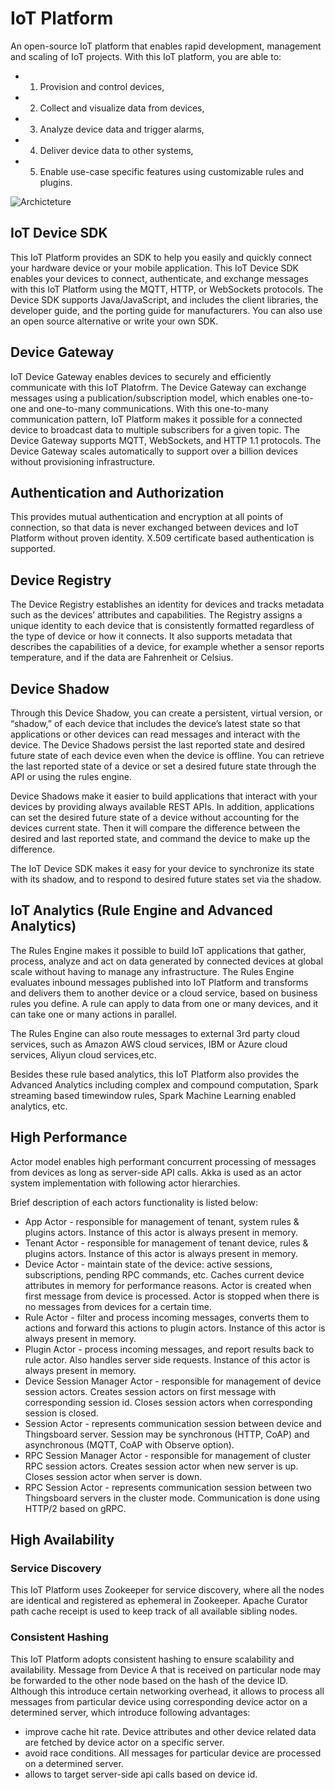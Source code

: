 # IoT Platform
An open-source IoT platform that enables rapid development, management and scaling of IoT projects. 
With this IoT platform, you are able to: 
- 1) Provision and control devices, 
- 2) Collect and visualize data from devices, 
- 3) Analyze device data and trigger alarms, 
- 4) Deliver device data to other systems, 
- 5) Enable use-case specific features using customizable rules and plugins.

![Archicteture](https://osswangxining.github.io/images/NewIoTPDocs/architecture.png)

## IoT Device SDK
This IoT Platform provides an SDK to help you easily and quickly connect your hardware device or your mobile application. This IoT Device SDK enables your devices to connect, authenticate, and exchange messages with this IoT Platform using the MQTT, HTTP, or WebSockets protocols. The Device SDK supports Java/JavaScript, and includes the client libraries, the developer guide, and the porting guide for manufacturers. You can also use an open source alternative or write your own SDK.

## Device Gateway
IoT Device Gateway enables devices to securely and efficiently communicate with this IoT Platofrm. The Device Gateway can exchange messages using a publication/subscription model, which enables one-to-one and one-to-many communications. With this one-to-many communication pattern, IoT Platform makes it possible for a connected device to broadcast data to multiple subscribers for a given topic. The Device Gateway supports MQTT, WebSockets, and HTTP 1.1 protocols. The Device Gateway scales automatically to support over a billion devices without provisioning infrastructure.

## Authentication and Authorization
This provides mutual authentication and encryption at all points of connection, so that data is never exchanged between devices and IoT Platform without proven identity. X.509 certificate based authentication is supported.

## Device Registry
The Device Registry establishes an identity for devices and tracks metadata such as the devices’ attributes and capabilities. The Registry assigns a unique identity to each device that is consistently formatted regardless of the type of device or how it connects. It also supports metadata that describes the capabilities of a device, for example whether a sensor reports temperature, and if the data are Fahrenheit or Celsius.

## Device Shadow
Through this Device Shadow, you can create a persistent, virtual version, or “shadow,” of each device that includes the device’s latest state so that applications or other devices can read messages and interact with the device. The Device Shadows persist the last reported state and desired future state of each device even when the device is offline. You can retrieve the last reported state of a device or set a desired future state through the API or using the rules engine.

Device Shadows make it easier to build applications that interact with your devices by providing always available REST APIs. In addition, applications can set the desired future state of a device without accounting for the devices current state. Then it will compare the difference between the desired and last reported state, and command the device to make up the difference.

The IoT Device SDK makes it easy for your device to synchronize its state with its shadow, and to respond to desired future states set via the shadow.

## IoT Analytics (Rule Engine and Advanced Analytics)
The Rules Engine makes it possible to build IoT applications that gather, process, analyze and act on data generated by connected devices at global scale without having to manage any infrastructure. The Rules Engine evaluates inbound messages published into IoT Platform and transforms and delivers them to another device or a cloud service, based on business rules you define. A rule can apply to data from one or many devices, and it can take one or many actions in parallel.

The Rules Engine can also route messages to external 3rd party cloud services, such as Amazon AWS cloud services, IBM or Azure cloud services, Aliyun cloud services,etc.

Besides these rule based analytics, this IoT Platform also provides the Advanced Analytics including complex and compound computation, Spark streaming based timewindow rules, Spark Machine Learning enabled analytics, etc.

## High Performance
Actor model enables high performant concurrent processing of messages from devices as long as server-side API calls. Akka is used as an actor system implementation with following actor hierarchies.

Brief description of each actors functionality is listed below:
- App Actor - responsible for management of tenant, system rules & plugins actors. Instance of this actor is always present in memory.
- Tenant Actor - responsible for management of tenant device, rules & plugins actors. Instance of this actor is always present in memory.
- Device Actor - maintain state of the device: active sessions, subscriptions, pending RPC commands, etc. Caches current device attributes in memory for performance reasons. Actor is created when first message from device is processed. Actor is stopped when there is no messages from devices for a certain time.
- Rule Actor - filter and process incoming messages, converts them to actions and forward this actions to plugin actors. Instance of this actor is always present in memory.
- Plugin Actor - process incoming messages, and report results back to rule actor. Also handles server side requests. Instance of this actor is always present in memory.
- Device Session Manager Actor - responsible for management of device session actors. Creates session actors on first message with corresponding session id. Closes session actors when corresponding session is closed.
- Session Actor - represents communication session between device and Thingsboard server. Session may be synchronous (HTTP, CoAP) and asynchronous (MQTT, CoAP with Observe option).
- RPC Session Manager Actor - responsible for management of cluster RPC session actors. Creates session actor when new server is up. Closes session actor when server is down.
- RPC Session Actor - represents communication session between two Thingsboard servers in the cluster mode. Communication is done using HTTP/2 based on gRPC.

## High Availability
### Service Discovery
This IoT Platform uses Zookeeper for service discovery, where all the nodes are identical and registered as ephemeral in Zookeeper. Apache Curator path cache receipt is used to keep track of all available sibling nodes.

### Consistent Hashing
This IoT Platform adopts consistent hashing to ensure scalability and availability. Message from Device A that is received on particular node may be forwarded to the other node based on the hash of the device ID. Although this introduce certain networking overhead, it allows to process all messages from particular device using corresponding device actor on a determined server, which introduce following advantages:
- improve cache hit rate. Device attributes and other device related data are fetched by device actor on a specific server.
- avoid race conditions. All messages for particular device are processed on a determined server.
- allows to target server-side api calls based on device id.
 
